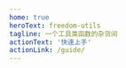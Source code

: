 ```yaml
---
home: true
heroText: freedom-utils
tagline: 一个工具类函数的杂货间
actionText: '快速上手'
actionLink: /guide/
---
```

